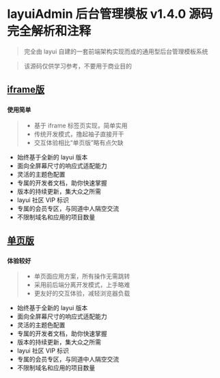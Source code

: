 # layuiAdmin 后台管理模板 v1.4.0 源码完全解析和注释

> 完全由 layui 自建的一套前端架构实现而成的通用型后台管理模板系统

> 该源码仅供学习参考，不要用于商业目的

## [iframe版](https://www.layui.com/admin/pro/)

### `使用简单`
> * 基于 iframe 标签页实现，简单实用
> * 传统开发模式，撸起袖子直接开干
> * 交互体验相比“单页版”略有点欠缺
* 始终基于全新的 layui 版本
* 面向全屏幕尺寸的响应式适配能力
* 灵活的主题色配置
* 专属的开发者文档，助你快速掌握
* 版本的持续更新，集大众之所需
* layui 社区 VIP 标识
* 专属的会员专区，与同道中人隔空交流
* 不限制域名和应用的项目数量

## [单页版](https://www.layui.com/admin/std/dist/views/)
### `体验较好`
> * 单页面应用方案，所有操作无需跳转
> * 采用前后端分离开发模式，上手略难
> * 更友好的交互体验，减轻浏览器负载
* 始终基于全新的 layui 版本
* 面向全屏幕尺寸的响应式适配能力
* 灵活的主题色配置
* 专属的开发者文档，助你快速掌握
* 版本的持续更新，集大众之所需
* layui 社区 VIP 标识
* 专属的会员专区，与同道中人隔空交流
* 不限制域名和应用的项目数量
